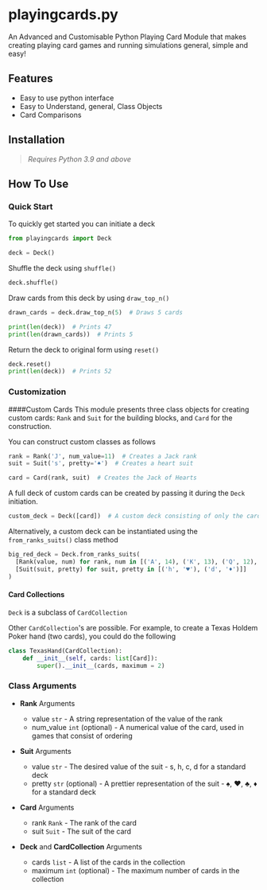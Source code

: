 # playingcards&#46;py


An Advanced and Customisable Python Playing Card Module that makes creating playing card games and running simulations general, simple and easy!

## Features
* Easy to use python interface
* Easy to Understand, general, Class Objects
* Card Comparisons

## Installation
>*Requires Python 3.9 and above*

<!---
You can install the module from [PyPI](https://pypi.org/project/playingcards.py/) or by using pip.

```sh
# Linux/MacOS
pip3 install playingcards.py

# Windows
pip install playingcards.py

```
-->

## How To Use

### Quick Start
To quickly get started you can initiate a deck
```py
from playingcards import Deck

deck = Deck()
```

Shuffle the deck using `shuffle()`

```py
deck.shuffle()
```

Draw cards from this deck by using `draw_top_n()`

```py
drawn_cards = deck.draw_top_n(5)  # Draws 5 cards

print(len(deck))  # Prints 47
print(len(drawn_cards))  # Prints 5
```

Return the deck to original form using `reset()`

```py
deck.reset()
print(len(deck))  # Prints 52
```

### Customization
####Custom Cards
This module presents three class objects for creating custom cards: `Rank` and `Suit` for the building blocks, and `Card` for the construction.

You can construct custom classes as follows

```python
rank = Rank('J', num_value=11)  # Creates a Jack rank
suit = Suit('s', pretty='♠')  # Creates a heart suit

card = Card(rank, suit)  # Creates the Jack of Hearts
```

A full deck of custom cards can be created by passing it during the `Deck` initiation.

```python
custom_deck = Deck([card])  # A custom deck consisting of only the card the specified above
```

Alternatively, a custom deck can be instantiated using the `from_ranks_suits()` class method

```python
big_red_deck = Deck.from_ranks_suits(
  [Rank(value, num) for rank, num in [('A', 14), ('K', 13), ('Q', 12), ('J', 11), ('T', 10)]],
  [Suit(suit, pretty) for suit, pretty in [('h', '♥'), ('d', '♦')]]
)
```

#### Card Collections
`Deck` is a subclass of `CardCollection`

Other `CardCollection`'s are possible. For example, to create a Texas Holdem Poker hand (two cards), you could do the following

```python
class TexasHand(CardCollection):
    def __init__(self, cards: list[Card]):
        super().__init__(cards, maximum = 2)
```



### Class Arguments

* **Rank** Arguments
  * value `str` - A string representation of the value of the rank
  * num_value `int` (optional) - A numerical value of the card, used in games that consist of ordering

* **Suit** Arguments
  * value `str` -  The desired value of the suit - s, h, c, d for a standard deck
  * pretty `str` (optional) - A prettier representation of the suit - ♠, ♥, ♣, ♦ for a standard deck

* **Card** Arguments
  * rank `Rank` -  The rank of the card
  * suit `Suit` - The suit of the card

* **Deck** and **CardCollection** Arguments
  * cards `list` -  A list of the cards in the collection
  * maximum `int` (optional) -  The maximum number of cards in the collection
```